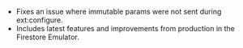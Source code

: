 - Fixes an issue where immutable params were not sent during ext:configure.
- Includes latest features and improvements from production in the Firestore Emulator.
